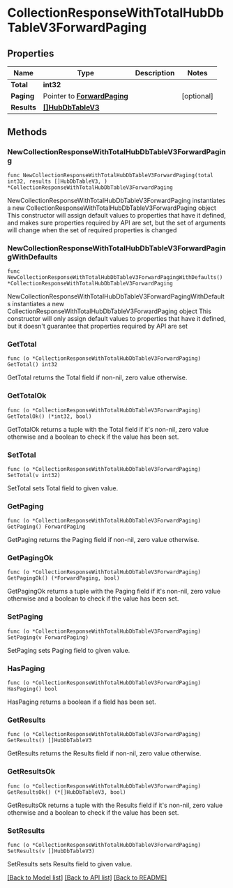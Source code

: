 # CollectionResponseWithTotalHubDbTableV3ForwardPaging

## Properties

Name | Type | Description | Notes
------------ | ------------- | ------------- | -------------
**Total** | **int32** |  | 
**Paging** | Pointer to [**ForwardPaging**](ForwardPaging.md) |  | [optional] 
**Results** | [**[]HubDbTableV3**](HubDbTableV3.md) |  | 

## Methods

### NewCollectionResponseWithTotalHubDbTableV3ForwardPaging

`func NewCollectionResponseWithTotalHubDbTableV3ForwardPaging(total int32, results []HubDbTableV3, ) *CollectionResponseWithTotalHubDbTableV3ForwardPaging`

NewCollectionResponseWithTotalHubDbTableV3ForwardPaging instantiates a new CollectionResponseWithTotalHubDbTableV3ForwardPaging object
This constructor will assign default values to properties that have it defined,
and makes sure properties required by API are set, but the set of arguments
will change when the set of required properties is changed

### NewCollectionResponseWithTotalHubDbTableV3ForwardPagingWithDefaults

`func NewCollectionResponseWithTotalHubDbTableV3ForwardPagingWithDefaults() *CollectionResponseWithTotalHubDbTableV3ForwardPaging`

NewCollectionResponseWithTotalHubDbTableV3ForwardPagingWithDefaults instantiates a new CollectionResponseWithTotalHubDbTableV3ForwardPaging object
This constructor will only assign default values to properties that have it defined,
but it doesn't guarantee that properties required by API are set

### GetTotal

`func (o *CollectionResponseWithTotalHubDbTableV3ForwardPaging) GetTotal() int32`

GetTotal returns the Total field if non-nil, zero value otherwise.

### GetTotalOk

`func (o *CollectionResponseWithTotalHubDbTableV3ForwardPaging) GetTotalOk() (*int32, bool)`

GetTotalOk returns a tuple with the Total field if it's non-nil, zero value otherwise
and a boolean to check if the value has been set.

### SetTotal

`func (o *CollectionResponseWithTotalHubDbTableV3ForwardPaging) SetTotal(v int32)`

SetTotal sets Total field to given value.


### GetPaging

`func (o *CollectionResponseWithTotalHubDbTableV3ForwardPaging) GetPaging() ForwardPaging`

GetPaging returns the Paging field if non-nil, zero value otherwise.

### GetPagingOk

`func (o *CollectionResponseWithTotalHubDbTableV3ForwardPaging) GetPagingOk() (*ForwardPaging, bool)`

GetPagingOk returns a tuple with the Paging field if it's non-nil, zero value otherwise
and a boolean to check if the value has been set.

### SetPaging

`func (o *CollectionResponseWithTotalHubDbTableV3ForwardPaging) SetPaging(v ForwardPaging)`

SetPaging sets Paging field to given value.

### HasPaging

`func (o *CollectionResponseWithTotalHubDbTableV3ForwardPaging) HasPaging() bool`

HasPaging returns a boolean if a field has been set.

### GetResults

`func (o *CollectionResponseWithTotalHubDbTableV3ForwardPaging) GetResults() []HubDbTableV3`

GetResults returns the Results field if non-nil, zero value otherwise.

### GetResultsOk

`func (o *CollectionResponseWithTotalHubDbTableV3ForwardPaging) GetResultsOk() (*[]HubDbTableV3, bool)`

GetResultsOk returns a tuple with the Results field if it's non-nil, zero value otherwise
and a boolean to check if the value has been set.

### SetResults

`func (o *CollectionResponseWithTotalHubDbTableV3ForwardPaging) SetResults(v []HubDbTableV3)`

SetResults sets Results field to given value.



[[Back to Model list]](../README.md#documentation-for-models) [[Back to API list]](../README.md#documentation-for-api-endpoints) [[Back to README]](../README.md)


